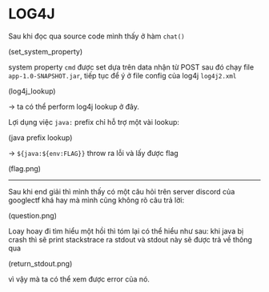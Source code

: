 # LOG4J

Sau khi đọc qua source code mình thấy ở hàm `chat()`

(set_system_property)

system property `cmd` được set dựa trên data nhận từ POST sau đó chạy file `app-1.0-SNAPSHOT.jar`, tiếp tục để ý ở file config của log4j `log4j2.xml`

(log4j_lookup)

-> ta có thể perform log4j lookup ở đây.


Lợi dụng việc `java:` prefix chỉ hỗ trợ một vài lookup:

(java prefix lookup)

-> `${java:${env:FLAG}}` throw ra lỗi và lấy được flag

(flag.png)

___

Sau khi end giải thì mình thấy có một câu hỏi trên server discord của googlectf khá hay mà mình cũng không rõ câu trả lời:

(question.png)

Loay hoay đi tìm hiểu một hồi thì tóm lại có thể hiểu như sau: khi java bị crash thì sẽ print stackstrace ra stdout và stdout này sẽ được trả về thông qua

(return_stdout.png)


vì vậy mà ta có thể xem được error của nó.

